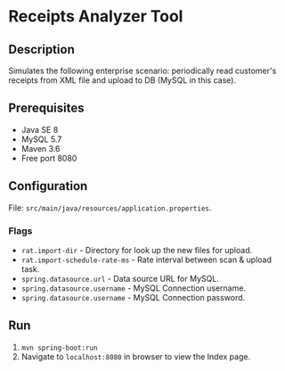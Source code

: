 # Receipts Analyzer Tool

## Description

Simulates the following enterprise scenario: periodically read customer's receipts from XML file and upload to DB (MySQL in this case).

## Prerequisites

* Java SE 8
* MySQL 5.7
* Maven 3.6
* Free port 8080

## Configuration

File: `src/main/java/resources/application.properties`.

### Flags

* `rat.import-dir` - Directory for look up the new files for upload.
* `rat.import-schedule-rate-ms` - Rate interval between scan & upload task.
* `spring.datasource.url` - Data source URL for MySQL.
* `spring.datasource.username` - MySQL Connection username.
* `spring.datasource.username` - MySQL Connection password.

## Run

1. `mvn spring-boot:run`
1. Navigate to `localhost:8080` in browser to view the Index page.

